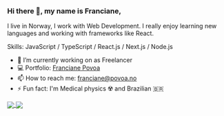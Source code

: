 ### Hi there 👋, my name is Franciane,

I live in Norway, I work with Web Development. I really enjoy learning new languages and working with frameworks like React.

Skills:  JavaScript / TypeScript / React.js / Next.js / Node.js 

- 🔭 I’m currently working on as Freelancer  
- 💻 Portfolio: <a href="https://franciane.povoa.no/"> Franciane Povoa</a>
- 📫 How to reach me: franciane@povoa.no
- ⚡ Fun fact: I'm Medical physics ☢️ and Brazilian 🇧🇷

<div>
  
  <a href="https://github.com/anuraghazra/github-readme-stats">
    <img align="center"" src="https://github-readme-stats.vercel.app/api?username=francianepovoa&show_icons=true"/>
  </a> 
  <a href="https://github.com/anuraghazra/github-readme-stats"  >
    <img align="center" src="https://github-readme-stats.vercel.app/api/top-langs/?username=francianepovoa&layout=compact"/>
  </a>
                                                                                                                          
</div>
